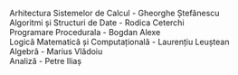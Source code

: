 Arhitectura Sistemelor de Calcul - Gheorghe Ștefănescu \
Algoritmi și Structuri de Date - Rodica Ceterchi \
Programare Procedurala - Bogdan Alexe  \
Logică Matematică și Computațională - Laurențiu Leuștean \
Algebră - Marius Vlădoiu \
Analiză - Petre Iliaș
